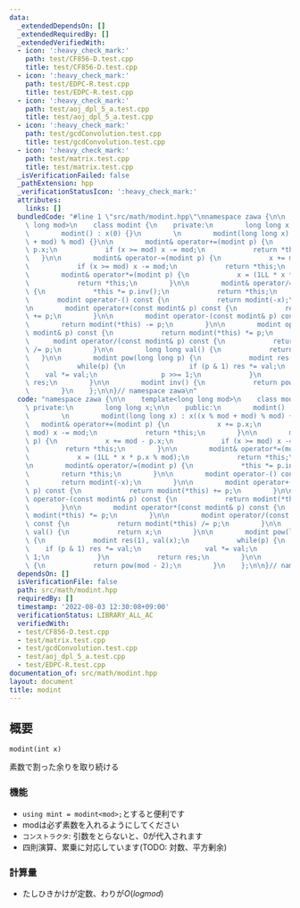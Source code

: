 ```yaml
---
data:
  _extendedDependsOn: []
  _extendedRequiredBy: []
  _extendedVerifiedWith:
  - icon: ':heavy_check_mark:'
    path: test/CF856-D.test.cpp
    title: test/CF856-D.test.cpp
  - icon: ':heavy_check_mark:'
    path: test/EDPC-R.test.cpp
    title: test/EDPC-R.test.cpp
  - icon: ':heavy_check_mark:'
    path: test/aoj_dpl_5_a.test.cpp
    title: test/aoj_dpl_5_a.test.cpp
  - icon: ':heavy_check_mark:'
    path: test/gcdConvolution.test.cpp
    title: test/gcdConvolution.test.cpp
  - icon: ':heavy_check_mark:'
    path: test/matrix.test.cpp
    title: test/matrix.test.cpp
  _isVerificationFailed: false
  _pathExtension: hpp
  _verificationStatusIcon: ':heavy_check_mark:'
  attributes:
    links: []
  bundledCode: "#line 1 \"src/math/modint.hpp\"\nnamespace zawa {\n\n    template<long\
    \ long mod>\n    class modint {\n    private:\n        long long x;\n\n    public:\n\
    \        modint() : x(0) {}\n        \n        modint(long long x) : x((x % mod\
    \ + mod) % mod) {}\n\n        modint& operator+=(modint p) {\n            x +=\
    \ p.x;\n            if (x >= mod) x -= mod;\n            return *this;\n     \
    \   }\n\n        modint& operator-=(modint p) {\n            x += mod - p.x;\n\
    \            if (x >= mod) x -= mod;\n            return *this;\n        }\n\n\
    \        modint& operator*=(modint p) {\n            x = (1LL * x * p.x % mod);\n\
    \            return *this;\n        }\n\n        modint& operator/=(modint p)\
    \ {\n            *this *= p.inv();\n            return *this;\n        }\n\n \
    \       modint operator-() const {\n            return modint(-x);\n        }\n\
    \n        modint operator+(const modint& p) const {\n            return modint(*this)\
    \ += p;\n        }\n\n        modint operator-(const modint& p) const {\n    \
    \        return modint(*this) -= p;\n        }\n\n        modint operator*(const\
    \ modint& p) const {\n            return modint(*this) *= p;\n        }\n\n  \
    \      modint operator/(const modint& p) const {\n            return modint(*this)\
    \ /= p;\n        }\n\n        long long val() {\n            return x;\n     \
    \   }\n\n        modint pow(long long p) {\n            modint res(1), val(x);\n\
    \            while(p) {\n                if (p & 1) res *= val;\n            \
    \    val *= val;\n                p >>= 1;\n            }\n            return\
    \ res;\n        }\n\n        modint inv() {\n            return pow(mod - 2);\n\
    \        }\n    };\n\n}// namespace zawa\n"
  code: "namespace zawa {\n\n    template<long long mod>\n    class modint {\n   \
    \ private:\n        long long x;\n\n    public:\n        modint() : x(0) {}\n\
    \        \n        modint(long long x) : x((x % mod + mod) % mod) {}\n\n     \
    \   modint& operator+=(modint p) {\n            x += p.x;\n            if (x >=\
    \ mod) x -= mod;\n            return *this;\n        }\n\n        modint& operator-=(modint\
    \ p) {\n            x += mod - p.x;\n            if (x >= mod) x -= mod;\n   \
    \         return *this;\n        }\n\n        modint& operator*=(modint p) {\n\
    \            x = (1LL * x * p.x % mod);\n            return *this;\n        }\n\
    \n        modint& operator/=(modint p) {\n            *this *= p.inv();\n    \
    \        return *this;\n        }\n\n        modint operator-() const {\n    \
    \        return modint(-x);\n        }\n\n        modint operator+(const modint&\
    \ p) const {\n            return modint(*this) += p;\n        }\n\n        modint\
    \ operator-(const modint& p) const {\n            return modint(*this) -= p;\n\
    \        }\n\n        modint operator*(const modint& p) const {\n            return\
    \ modint(*this) *= p;\n        }\n\n        modint operator/(const modint& p)\
    \ const {\n            return modint(*this) /= p;\n        }\n\n        long long\
    \ val() {\n            return x;\n        }\n\n        modint pow(long long p)\
    \ {\n            modint res(1), val(x);\n            while(p) {\n            \
    \    if (p & 1) res *= val;\n                val *= val;\n                p >>=\
    \ 1;\n            }\n            return res;\n        }\n\n        modint inv()\
    \ {\n            return pow(mod - 2);\n        }\n    };\n\n}// namespace zawa\n"
  dependsOn: []
  isVerificationFile: false
  path: src/math/modint.hpp
  requiredBy: []
  timestamp: '2022-08-03 12:30:08+09:00'
  verificationStatus: LIBRARY_ALL_AC
  verifiedWith:
  - test/CF856-D.test.cpp
  - test/matrix.test.cpp
  - test/gcdConvolution.test.cpp
  - test/aoj_dpl_5_a.test.cpp
  - test/EDPC-R.test.cpp
documentation_of: src/math/modint.hpp
layout: document
title: modint
---
```


## 概要
```
modint(int x)
```
素数で割った余りを取り続ける

### 機能
* `using mint = modint<mod>;`とすると便利です
* modは必ず素数を入れるようにしてください
* `コンストラクタ`: 引数をとらないと、0が代入されます
* 四則演算、累乗に対応しています(TODO: 対数、平方剰余)


### 計算量
* たしひきかけが定数、わりが$O(logmod)$
